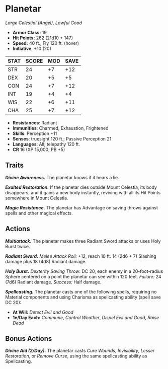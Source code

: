 # Planetar

*Large Celestial (Angel), Lawful Good*

- **Armor Class:** 19
- **Hit Points:** 262 (21d10 + 147)
- **Speed:** 40 ft., Fly 120 ft. (hover)
- **Initiative**: +10 (20)

|STAT|SCORE|MOD|SAVE|
| --- | --- | --- | ---- |
| STR | 24 | +7 | +12 |
| DEX | 20 | +5 | +5 |
| CON | 24 | +7 | +12 |
| INT | 19 | +4 | +4 |
| WIS | 22 | +6 | +11 |
| CHA | 25 | +7 | +12 |

- **Resistances**: Radiant
- **Immunities**: Charmed, Exhaustion, Frightened
- **Skills**: Perception +11
- **Senses**: truesight 120 ft.; Passive Perception 21
- **Languages**: All; telepathy 120 ft.
- **CR** 16 (XP 15,000; PB +5)

## Traits

***Divine Awareness.*** The planetar knows if it hears a lie.

***Exalted Restoration.*** If the planetar dies outside Mount Celestia, its body disappears, and it gains a new body instantly, reviving with all its Hit Points somewhere in Mount Celestia.

***Magic Resistance.*** The planetar has Advantage on saving throws against spells and other magical effects.


## Actions

***Multiattack.*** The planetar makes three Radiant Sword attacks or uses Holy Burst twice.

***Radiant Sword.*** *Melee Attack Roll:* +12, reach 10 ft. 14 (2d6 + 7) Slashing damage plus 18 (4d8) Radiant damage.

***Holy Burst.*** *Dexterity Saving Throw*: DC 20, each enemy in a 20-foot-radius Sphere centered on a point the planetar can see within 120 feet. *Failure:*  24 (7d6) Radiant damage. *Success:*  Half damage.

***Spellcasting.*** The planetar casts one of the following spells, requiring no Material components and using Charisma as spellcasting ability (spell save DC 20):

- **At Will:** *Detect Evil and Good*
- **1e/Day Each:** *Commune*, *Control Weather*, *Dispel Evil and Good*, *Raise Dead*

## Bonus Actions

***Divine Aid (2/Day).*** The planetar casts *Cure Wounds*, *Invisibility*, *Lesser Restoration*, or *Remove Curse*, using the same spellcasting ability as Spellcasting.
